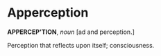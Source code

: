 # Apperception

**APPERCEP'TION**, _noun_ \[ad and perception.\]

Perception that reflects upon itself; consciousness.